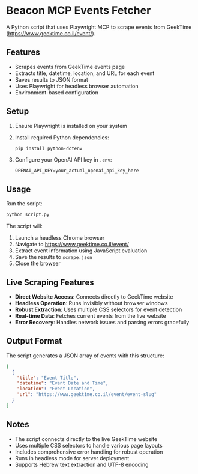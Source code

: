 # Beacon MCP Events Fetcher

A Python script that uses Playwright MCP to scrape events from GeekTime (https://www.geektime.co.il/event/).

## Features

- Scrapes events from GeekTime events page
- Extracts title, datetime, location, and URL for each event
- Saves results to JSON format
- Uses Playwright for headless browser automation
- Environment-based configuration

## Setup

1. Ensure Playwright is installed on your system
2. Install required Python dependencies:
   ```bash
   pip install python-dotenv
   ```

3. Configure your OpenAI API key in `.env`:
   ```
   OPENAI_API_KEY=your_actual_openai_api_key_here
   ```

## Usage

Run the script:
```bash
python script.py
```

The script will:
1. Launch a headless Chrome browser
2. Navigate to https://www.geektime.co.il/event/
3. Extract event information using JavaScript evaluation
4. Save the results to `scrape.json`
5. Close the browser

## Live Scraping Features

- **Direct Website Access**: Connects directly to GeekTime website
- **Headless Operation**: Runs invisibly without browser windows
- **Robust Extraction**: Uses multiple CSS selectors for event detection
- **Real-time Data**: Fetches current events from the live website
- **Error Recovery**: Handles network issues and parsing errors gracefully

## Output Format

The script generates a JSON array of events with this structure:

```json
[
  {
    "title": "Event Title",
    "datetime": "Event Date and Time",
    "location": "Event Location",
    "url": "https://www.geektime.co.il/event/event-slug"
  }
]
```

## Notes

- The script connects directly to the live GeekTime website
- Uses multiple CSS selectors to handle various page layouts
- Includes comprehensive error handling for robust operation
- Runs in headless mode for server deployment
- Supports Hebrew text extraction and UTF-8 encoding
